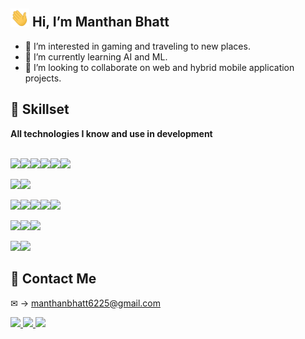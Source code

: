 <h2> <img src="./assets/wave.gif" width="30px"> Hi, I’m Manthan Bhatt </h2>

- 👀 I’m interested in gaming and traveling to new places.
- 🌱 I’m currently learning AI and ML.
- 💞️ I’m looking to collaborate on web and hybrid mobile application projects.

## 💪 Skillset

<b> All technologies I know and use in development </b> <br><br> 

<img src="https://img.shields.io/badge/JavaScript-323330?style=for-the-badge&logo=javascript&logoColor=F7DF1E"><img src="https://img.shields.io/badge/TypeScript-007ACC?style=for-the-badge&logo=typescript&logoColor=white"><img src="https://img.shields.io/badge/PHP-777BB4?style=for-the-badge&logo=php&logoColor=white"><img src="https://img.shields.io/badge/Go-00ADD8?style=for-the-badge&logo=go&logoColor=white"><img src="https://img.shields.io/badge/Java-ED8B00?style=for-the-badge&logo=openjdk&logoColor=white"><img src="https://img.shields.io/badge/Python-14354C?style=for-the-badge&logo=python&logoColor=white">

<img src="https://img.shields.io/badge/HTML5-E34F26?style=for-the-badge&logo=html5&logoColor=white"><img src="https://img.shields.io/badge/CSS3-1572B6?style=for-the-badge&logo=css3&logoColor=white">

<img src="https://img.shields.io/badge/Node.js-43853D?style=for-the-badge&logo=node.js&logoColor=white"><img src="https://img.shields.io/badge/Express.js-404D59?style=for-the-badge"><img src="https://img.shields.io/badge/Spring-6DB33F?style=for-the-badge&logo=spring&logoColor=white"><img src="https://img.shields.io/badge/Angular-DD0031?style=for-the-badge&logo=angular&logoColor=white"><img src="https://img.shields.io/badge/Ionic-black?style=for-the-badge&logo=ionic&logoColor=white">

<img src="https://img.shields.io/badge/MySQL-00000F?style=for-the-badge&logo=mysql&logoColor=white"><img src="https://img.shields.io/badge/MongoDB-4EA94B?style=for-the-badge&logo=mongodb&logoColor=white"><img src="https://img.shields.io/badge/SQLite-07405E?style=for-the-badge&logo=sqlite&logoColor=white">

<img src="https://img.shields.io/badge/Heroku-430098?style=for-the-badge&logo=heroku&logoColor=white"><img src="https://img.shields.io/badge/Amazon_AWS-232F3E?style=for-the-badge&logo=amazon-aws&logoColor=white">

<!-- ## 🖥️ What I use -->

<!-- ### Tech Stack I like to use -->

<!-- <img src="https://img.shields.io/badge/mysql-00758F.svg?style=for-the-badge&logo=mysql&logoColor=white"> <img src="https://img.shields.io/badge/Ionic-black?style=for-the-badge&logo=ionic&logoColor=white"> <img src="https://img.shields.io/badge/angular-%2320232a.svg?style=for-the-badge&logo=angular&logoColor=red"> <img src="https://img.shields.io/badge/php-B0B3D6.svg?style=for-the-badge&logo=php"> <img src="https://img.shields.io/badge/node.js-6DA55F?style=for-the-badge&logo=node.js&logoColor=white"> -->

<!-- ## ✨ Projects ✨ -->

<!-- <b> Some of the projects I have made </b> <br>

<a href="https://github.com/Advik-Gupta/YelpCamp">
  <img align="center" src="https://github-readme-stats.vercel.app/api/pin/?username=Advik-Gupta&repo=YelpCamp&theme=tokyonight" />
</a>
<a href="https://github.com/Advik-Gupta/COVID-19-Tracker">
  <img align="center" src="https://github-readme-stats.vercel.app/api/pin/?username=Advik-Gupta&repo=COVID-19-Tracker&theme=tokyonight" />
</a><br><br>

<a href="https://github.com/Advik-Gupta/CryptoPunk-Web3-Project">
  <img align="center" src="https://github-readme-stats.vercel.app/api/pin/?username=Advik-Gupta&repo=CryptoPunk-Web3-Project&theme=tokyonight&show_owner" />
</a> 
<a href="https://github.com/Advik-Gupta/Advik-Clothing-V2">
  <img align="center" src="https://github-readme-stats.vercel.app/api/pin/?username=Advik-Gupta&repo=Advik-Clothing-V2&theme=tokyonight&show_owner" />
</a><br><br>

<a href="https://github.com/Advik-Gupta/WhatsApp-Clone">
  <img align="center" src="https://github-readme-stats.vercel.app/api/pin/?username=Advik-Gupta&repo=WhatsApp-Clone&theme=tokyonight" />
</a> 
<a href="https://github.com/Advik-Gupta/Meeses">
  <img align="center" src="https://github-readme-stats.vercel.app/api/pin/?username=Advik-Gupta&repo=Meeses&theme=tokyonight" />
</a> <br><br> -->

## 🤝 Contact Me

&#x2709; &rarr; manthanbhatt6225@gmail.com

<a href="https://www.instagram.com/manthan_bhatt/">
  <img src="https://img.shields.io/badge/@manthan_bhatt-%23E4405F.svg?style=for-the-badge&logo=Instagram&logoColor=white">
</a>

<a href="https://www.linkedin.com/in/manthanbhatt6225/">
  <img src="https://img.shields.io/badge/Manthan%20Bhatt-%230077B5.svg?style=for-the-badge&logo=linkedin&logoColor=white">
</a>

<a href="https://dev.to/manthanbhatt">
  <img src="https://img.shields.io/badge/manthanbhatt-0A0A0A?style=for-the-badge&logo=dev.to&logoColor=white">
</a>

<!-- ## 📈 Stats -->

<!-- <a><img align="center" src="https://github-readme-stats.vercel.app/api?username=ManthanBhatt&theme=tokyonight&layout=compact&card_width=250px" /></a> -->
<!-- <a><img align="center" src="https://github-readme-stats.vercel.app/api/top-langs/?username=ManthanBhatt&theme=tokyonight&layout=compact&card_width=250px" /></a><br> -->

<!-- <div><a><img align="center" src="https://github-readme-streak-stats.herokuapp.com/?user=ManthanBhatt&theme=tokyonight" /></a></div> -->
